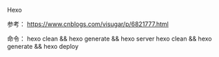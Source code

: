 
Hexo

参考：
	https://www.cnblogs.com/visugar/p/6821777.html

命令：
	hexo clean && hexo generate && hexo server
	hexo clean && hexo generate && hexo deploy

